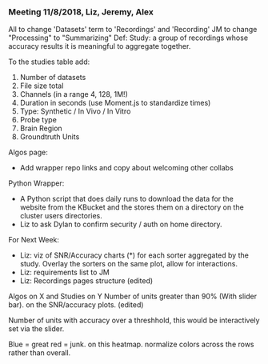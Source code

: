 ### Meeting 11/8/2018, Liz, Jeremy, Alex

All to change 'Datasets' term to 'Recordings' and 'Recording'
JM to change "Processing" to "Summarizing"
Def: Study: a group of recordings whose accuracy results it is meaningful to aggregate together.

To the studies table add:
1. Number of datasets
2. File size total
3. Channels (in a range 4, 128, 1M!)
4. Duration in seconds (use Moment.js to standardize times)
5. Type: Synthetic / In Vivo / In Vitro
6. Probe type
7. Brain Region
8. Groundtruth Units

Algos page:
- Add wrapper repo links and copy about welcoming other collabs

Python Wrapper:
- A Python script that does daily runs to download the data for the website from the KBucket and the stores them on a directory on the cluster users directories.
- Liz to ask Dylan to confirm security / auth on home directory.

For Next Week:
- Liz: viz of SNR/Accuracy charts (*) for each sorter aggregated by the study. Overlay the sorters on the same plot, allow for interactions.
- Liz: requirements list to JM
- Liz: Recordings pages structure (edited)

Algos on X and Studies on Y
Number of units greater than 90% (With slider bar).
on the SNR/accuracy plots. (edited)

Number of units with accuracy over a threshhold, this would be interactively set  via the slider.

Blue = great red = junk.
on this heatmap.
normalize colors across the rows rather than overall.
